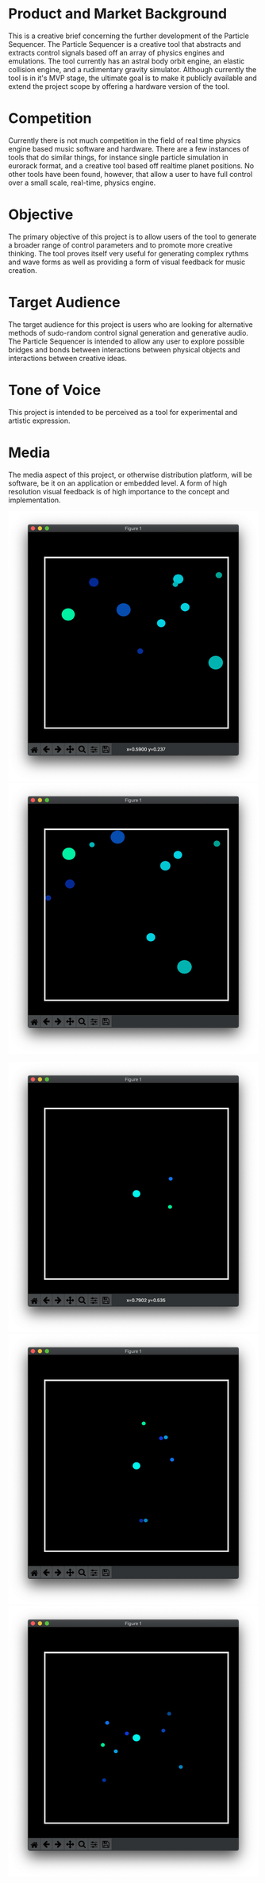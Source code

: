 # Product and Market Background

This is a creative brief concerning the further development of the Particle Sequencer.
The Particle Sequencer is a creative tool that abstracts and extracts control signals based off an array of physics engines and emulations.
The tool currently has an astral body orbit engine, an elastic collision engine, and a rudimentary gravity simulator.
Although currently the tool is in it's MVP stage, the ultimate goal is to make it publicly available and extend the project scope by offering a hardware version of the tool.

# Competition

Currently there is not much competition in the field of real time physics engine based music software and hardware.
There are a few instances of tools that do similar things, for instance single particle simulation in eurorack format, and a creative tool based off realtime planet positions.
No other tools have been found, however, that allow a user to have full control over a small scale, real-time, physics engine.

# Objective

The primary objective of this project is to allow users of the tool to generate a broader range of control parameters and to promote more creative thinking.
The tool proves itself very useful for generating complex rythms and wave forms as well as providing a form of visual feedback for music creation.

# Target Audience

The target audience for this project is users who are looking for alternative methods of sudo-random control signal generation and generative audio.
The Particle Sequencer is intended to allow any user to explore possible bridges and bonds between interactions between physical objects and interactions between creative ideas.

# Tone of Voice

This project is intended to be perceived as a tool for experimental and artistic expression.

# Media

The media aspect of this project, or otherwise distribution platform, will be software, be it on an application or embedded level.
A form of high resolution visual feedback is of high importance to the concept and implementation. 

[co_one]: ./collision_one.png "elastic collision simulation"
[co_two]: ./collision_two.png "elastic collision simulation"

[or_one]: ./orbit_one.png "astral body simulation"
[or_two]: ./orbit_two.png "astral body simulation"
[or_three]: ./orbit_three.png "astral body simulation"

![?][co_one] ![?][co_two]

![?][or_one] ![?][or_two] ![?][or_three]
